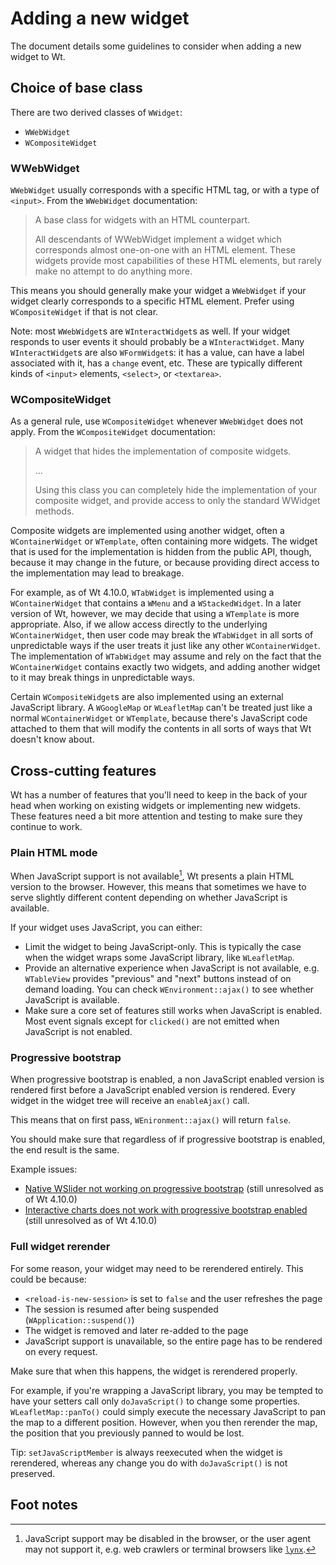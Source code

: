 # Adding a new widget

The document details some guidelines to consider when adding a new widget to Wt.

## Choice of base class

There are two derived classes of `WWidget`:

- `WWebWidget`
- `WCompositeWidget`

### WWebWidget

`WWebWidget` usually corresponds with a specific HTML tag, or with a type of `<input>`.
From the `WWebWidget` documentation:

> A base class for widgets with an HTML counterpart.
>
> All descendants of WWebWidget implement a widget which corresponds almost one-on-one with an HTML element.
> These widgets provide most capabilities of these HTML elements, but rarely make no attempt to do anything more.

This means you should generally make your widget a `WWebWidget` if your widget clearly
corresponds to a specific HTML element. Prefer using `WCompositeWidget` if that is not clear.

Note: most `WWebWidget`s are `WInteractWidget`s as well. If your widget responds to user events
it should probably be a `WInteractWidget`. Many `WInteractWidget`s are also `WFormWidget`s:
it has a value, can have a label associated with it, has a `change` event, etc. These are
typically different kinds of `<input>` elements, `<select>`, or `<textarea>`.

### WCompositeWidget

As a general rule, use `WCompositeWidget` whenever `WWebWidget` does not apply.
From the `WCompositeWidget` documentation:

> A widget that hides the implementation of composite widgets.
>
> ...
>
> Using this class you can completely hide the implementation of your composite widget, and provide access to
> only the standard WWidget methods.

Composite widgets are implemented using another widget, often a `WContainerWidget` or
`WTemplate`, often containing more widgets. The widget that is used for the implementation
is hidden from the public API, though, because it may change in the future, or because
providing direct access to the implementation may lead to breakage.

For example, as of Wt 4.10.0, `WTabWidget` is implemented using a `WContainerWidget` that
contains a `WMenu` and a `WStackedWidget`. In a later version of Wt, however, we may decide
that using a `WTemplate` is more appropriate. Also, if we allow access directly to the
underlying `WContainerWidget`, then user code may break the `WTabWidget`
in all sorts of unpredictable ways if the user treats it just like any other `WContainerWidget`.
The implementation of `WTabWidget` may assume and rely on the fact that the `WContainerWidget`
contains exactly two widgets, and adding another widget to it may break things in unpredictable ways.

Certain `WCompositeWidget`s are also implemented using an external JavaScript library.
A `WGoogleMap` or `WLeafletMap` can't be treated just like a normal `WContainerWidget`
or `WTemplate`, because there's JavaScript code attached to them that will modify the
contents in all sorts of ways that Wt doesn't know about.

## Cross-cutting features

Wt has a number of features that you'll need to keep in the back of your head when
working on existing widgets or implementing new widgets. These features need a bit
more attention and testing to make sure they continue to work.

### Plain HTML mode

When JavaScript support is not available[^1], Wt presents a plain HTML version to
the browser. However, this means that sometimes we have to serve slightly different
content depending on whether JavaScript is available.

If your widget uses JavaScript, you can either:

- Limit the widget to being JavaScript-only. This is typically the
  case when the widget wraps some JavaScript library, like `WLeafletMap`.
- Provide an alternative experience when JavaScript is not
  available, e.g. `WTableView` provides "previous" and "next"
  buttons instead of on demand loading. You can check
  `WEnvironment::ajax()` to see whether JavaScript is available.
- Make sure a core set of features still works when JavaScript is enabled.
  Most event signals except for `clicked()` are not emitted when JavaScript
  is not enabled.

### Progressive bootstrap

When progressive bootstrap is enabled, a non JavaScript enabled
version is rendered first before a JavaScript enabled version is
rendered. Every widget in the widget tree will receive an
`enableAjax()` call.

This means that on first pass, `WEnironment::ajax()` will return `false`.

You should make sure that regardless of if progressive bootstrap is enabled, the
end result is the same.

Example issues:

- [Native WSlider not working on progressive bootstrap](https://redmine.webtoolkit.eu/issues/7856)
  (still unresolved as of Wt 4.10.0)
- [Interactive charts does not work with progressive bootstrap enabled](https://redmine.webtoolkit.eu/issues/7514)
  (still unresolved as of Wt 4.10.0)

### Full widget rerender

For some reason, your widget may need to be rerendered entirely.
This could be because:

- `<reload-is-new-session>` is set to `false` and the user refreshes
  the page
- The session is resumed after being suspended 
  (`WApplication::suspend()`)
- The widget is removed and later re-added to the page
- JavaScript support is unavailable, so the entire page
  has to be rendered on every request.

Make sure that when this happens, the widget is rerendered properly.

For example, if you're wrapping a JavaScript library, you may be
tempted to have your setters call only `doJavaScript()`
to change some properties. `WLeafletMap::panTo()` could simply execute
the necessary JavaScript to pan the map to a different position. However,
when you then rerender the map, the position that you previously panned to
would be lost.

Tip: `setJavaScriptMember` is always reexecuted when the widget
is rerendered, whereas any change you do with `doJavaScript()`
is not preserved.

## Foot notes

[^1]: JavaScript support may be disabled in the browser,
      or the user agent may not support it, e.g. web crawlers
      or terminal browsers like
      [`lynx`](https://lynx.invisible-island.net/).
